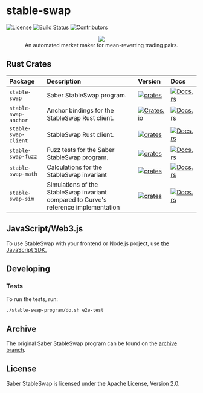 # stable-swap

[![License](https://img.shields.io/crates/l/stable-swap-anchor)](https://github.com/saber-hq/stable-swap/blob/master/LICENSE)
[![Build Status](https://img.shields.io/github/workflow/status/saber-hq/stable-swap/Program/master)](https://github.com/saber-hq/stable-swap/actions/workflows/program.yml?query=branch%3Amaster)
[![Contributors](https://img.shields.io/github/contributors/saber-hq/stable-swap)](https://github.com/saber-hq/stable-swap/graphs/contributors)

<div align="center">
    <img src="/assets/banner.png" />
</div>

<div align="center">
    An automated market maker for mean-reverting trading pairs.
</div>

## Rust Crates

| Package              | Description                                                                          | Version                                                                                                         | Docs                                                                                           |
| :------------------- | :----------------------------------------------------------------------------------- | :-------------------------------------------------------------------------------------------------------------- | :--------------------------------------------------------------------------------------------- |
| `stable-swap`        | Saber StableSwap program.                                                            | [![crates](https://img.shields.io/crates/v/stable-swap)](https://crates.io/crates/stable-swap)                  | [![Docs.rs](https://docs.rs/stable-swap/badge.svg)](https://docs.rs/stable-swap)               |
| `stable-swap-anchor` | Anchor bindings for the StableSwap Rust client.                                      | [![Crates.io](https://img.shields.io/crates/v/stable-swap-anchor)](https://crates.io/crates/stable-swap-anchor) | [![Docs.rs](https://docs.rs/stable-swap-anchor/badge.svg)](https://docs.rs/stable-swap-anchor) |
| `stable-swap-client` | StableSwap Rust client.                                                              | [![crates](https://img.shields.io/crates/v/stable-swap-client)](https://crates.io/crates/stable-swap-client)    | [![Docs.rs](https://docs.rs/stable-swap-client/badge.svg)](https://docs.rs/stable-swap-client) |
| `stable-swap-fuzz`   | Fuzz tests for the Saber StableSwap program.                                         | [![crates](https://img.shields.io/crates/v/stable-swap-fuzz)](https://crates.io/crates/stable-swap-fuzz)        | [![Docs.rs](https://docs.rs/stable-swap-fuzz/badge.svg)](https://docs.rs/stable-swap-fuzz)     |
| `stable-swap-math`   | Calculations for the StableSwap invariant                                            | [![crates](https://img.shields.io/crates/v/stable-swap-math)](https://crates.io/crates/stable-swap-math)        | [![Docs.rs](https://docs.rs/stable-swap-math/badge.svg)](https://docs.rs/stable-swap-math)     |
| `stable-swap-sim`    | Simulations of the StableSwap invariant compared to Curve's reference implementation | [![crates](https://img.shields.io/crates/v/stable-swap-sim)](https://crates.io/crates/stable-swap-sim)          | [![Docs.rs](https://docs.rs/stable-swap-sim/badge.svg)](https://docs.rs/stable-swap-sim)       |

## JavaScript/Web3.js

To use StableSwap with your frontend or Node.js project, use [the JavaScript SDK.](https://github.com/saber-hq/saber-common/tree/master/packages/stableswap-sdk)

## Developing

### Tests

To run the tests, run:

```
./stable-swap-program/do.sh e2e-test
```

## Archive

The original Saber StableSwap program can be found on the [archive branch](https://github.com/saber-hq/stable-swap/tree/archive).

## License

Saber StableSwap is licensed under the Apache License, Version 2.0.
